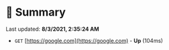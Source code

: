 # 📖 Summary
Last updated: **8/3/2021, 2:35:24 AM**

- `GET` [https://google.com](https://google.com) - **Up** (104ms)
